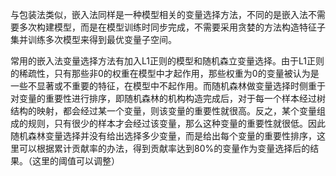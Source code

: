 与包装法类似，嵌入法同样是一种模型相关的变量选择方法，不同的是嵌入法不需要多次构建模型，而是在模型训练时同步完成，不需要采用贪婪的方法构造特征子集并训练多次模型来得到最优变量子空间。

常用的嵌入法变量选择方法有加入L1正则的模型和随机森立变量选择。由于L1正则的稀疏性，只有那些非0的权重在模型中才起作用，那些权重为0的变量被认为是一些不显著或不重要的特征，在模型中不起作用。而随机森林做变量选择时侧重于对变量的重要性进行排序，即随机森林的机构构造完成后，对于每一个样本经过树结构的映射，都会经过某一个变量，则该变量的重要性就很高。反之，某个变量组成的规则，只有很少的样本才会经过该变量，那么这种变量的重要性就很低。因此随机森林变量选择并没有给出选择多少变量，而是给出每个变量的重要性排序，这里可以根据累计贡献率的办法，得到贡献率达到80%的变量作为变量选择后的结果。（这里的阈值可以调整）

